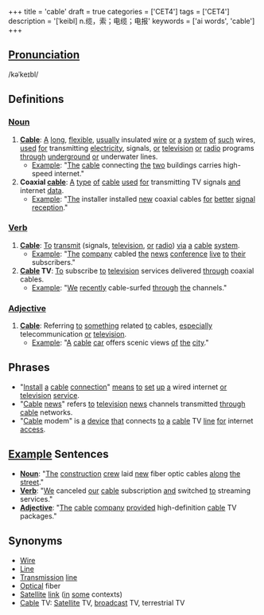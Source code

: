 +++
title = 'cable'
draft = true
categories = ['CET4']
tags = ['CET4']
description = '[ˈkeibl] n.缆，索；电缆；电报'
keywords = ['ai words', 'cable']
+++

## [Pronunciation](/post/pronunciation/)
/kəˈkeɪbl/

## Definitions
### [Noun](/post/noun/)
1. **[Cable](/post/cable/)**: [A](/post/a/) [long](/post/long/), [flexible](/post/flexible/), [usually](/post/usually/) insulated [wire](/post/wire/) [or](/post/or/) [a](/post/a/) [system](/post/system/) [of](/post/of/) [such](/post/such/) wires, [used](/post/used/) [for](/post/for/) transmitting [electricity](/post/electricity/), signals, [or](/post/or/) [television](/post/television/) [or](/post/or/) [radio](/post/radio/) programs [through](/post/through/) [underground](/post/underground/) [or](/post/or/) underwater lines.
   - [Example](/post/example/): "[The](/post/the/) [cable](/post/cable/) connecting [the](/post/the/) [two](/post/two/) buildings carries high-speed internet."
2. **Coaxial [cable](/post/cable/)**: [A](/post/a/) [type](/post/type/) [of](/post/of/) [cable](/post/cable/) [used](/post/used/) [for](/post/for/) transmitting TV signals [and](/post/and/) internet [data](/post/data/).
   - [Example](/post/example/): "[The](/post/the/) installer installed [new](/post/new/) coaxial cables [for](/post/for/) [better](/post/better/) [signal](/post/signal/) [reception](/post/reception/)."

### [Verb](/post/verb/)
1. **[Cable](/post/cable/)**: [To](/post/to/) [transmit](/post/transmit/) (signals, [television](/post/television/), [or](/post/or/) [radio](/post/radio/)) [via](/post/via/) [a](/post/a/) [cable](/post/cable/) [system](/post/system/).
   - [Example](/post/example/): "[The](/post/the/) [company](/post/company/) cabled [the](/post/the/) [news](/post/news/) [conference](/post/conference/) [live](/post/live/) [to](/post/to/) [their](/post/their/) subscribers."
2. **[Cable](/post/cable/) TV**: [To](/post/to/) subscribe [to](/post/to/) [television](/post/television/) services delivered [through](/post/through/) coaxial cables.
   - [Example](/post/example/): "[We](/post/we/) [recently](/post/recently/) cable-surfed [through](/post/through/) [the](/post/the/) channels."

### [Adjective](/post/adjective/)
1. **[Cable](/post/cable/)**: Referring [to](/post/to/) [something](/post/something/) related [to](/post/to/) cables, [especially](/post/especially/) telecommunication [or](/post/or/) [television](/post/television/).
   - [Example](/post/example/): "[A](/post/a/) [cable](/post/cable/) [car](/post/car/) offers scenic views [of](/post/of/) [the](/post/the/) [city](/post/city/)."

## Phrases
- "[Install](/post/install/) [a](/post/a/) [cable](/post/cable/) [connection](/post/connection/)" [means](/post/means/) [to](/post/to/) [set](/post/set/) [up](/post/up/) [a](/post/a/) wired internet [or](/post/or/) [television](/post/television/) [service](/post/service/).
- "[Cable](/post/cable/) [news](/post/news/)" refers [to](/post/to/) [television](/post/television/) [news](/post/news/) channels transmitted [through](/post/through/) [cable](/post/cable/) networks.
- "[Cable](/post/cable/) modem" is [a](/post/a/) [device](/post/device/) [that](/post/that/) connects [to](/post/to/) [a](/post/a/) [cable](/post/cable/) TV [line](/post/line/) [for](/post/for/) internet [access](/post/access/).

## [Example](/post/example/) Sentences
- **[Noun](/post/noun/)**: "[The](/post/the/) [construction](/post/construction/) [crew](/post/crew/) laid [new](/post/new/) fiber optic cables [along](/post/along/) [the](/post/the/) [street](/post/street/)."
- **[Verb](/post/verb/)**: "[We](/post/we/) canceled [our](/post/our/) [cable](/post/cable/) subscription [and](/post/and/) switched [to](/post/to/) streaming services."
- **[Adjective](/post/adjective/)**: "[The](/post/the/) [cable](/post/cable/) [company](/post/company/) [provided](/post/provided/) high-definition [cable](/post/cable/) TV packages."

## Synonyms
- [Wire](/post/wire/)
- [Line](/post/line/)
- [Transmission](/post/transmission/) [line](/post/line/)
- [Optical](/post/optical/) fiber
- [Satellite](/post/satellite/) [link](/post/link/) ([in](/post/in/) [some](/post/some/) contexts)
- [Cable](/post/cable/) TV: [Satellite](/post/satellite/) TV, [broadcast](/post/broadcast/) TV, terrestrial TV
